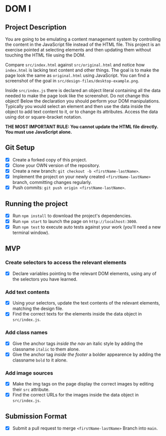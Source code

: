 # DOM I

## Project Description

You are going to be emulating a content management system by controlling the content in the JavaScript file instead of the HTML file. This project is an exercise pointed at selecting elements and then updating them without touching the HTML file using the DOM.

Compare `src/index.html` against `src/original.html` and notice how `index.html` is lacking text content and other things. The goal is to make the page look the same as `original.html` using JavaScript. You can find a screenshot of the goal in `src/design-files/desktop-example.png`.

Inside `src/index.js` there is declared an object literal containing all the data needed to make the page look like the screenshot. Do not change this object! Below the declaration you should perform your DOM manipulations. Typically you would select an element and then use the data inside the object to add text content to it, or to change its attributes. Access the data using dot or square-bracket notation.

**THE MOST IMPORTANT RULE: You cannot update the HTML file directly. You must use JavaScript alone.**

## Git Setup

-   [x] Create a forked copy of this project.
-   [x] Clone your OWN version of the repository.
-   [x] Create a new branch: `git checkout -b <firstName-lastName>`.
-   [x] Implement the project on your newly created `<firstName-lastName>` branch, committing changes regularly.
-   [x] Push commits: `git push origin <firstName-lastName>`.

## Running the project

-   [x] Run `npm install` to download the project's dependencies.
-   [x] Run `npm start` to launch the page on `http://localhost:3000`.
-   [x] Run `npm test` to execute auto tests against your work (you'll need a new terminal window).

## MVP

### Create selectors to access the relevant elements

-   [x] Declare variables pointing to the relevant DOM elements, using any of the selectors you have learned.

### Add text contents

-   [x] Using your selectors, update the text contents of the relevant elements, matching the design file.
-   [x] Find the correct texts for the elements inside the data object in `src/index.js`.

### Add class names

-   [x] Give the anchor tags _inside the nav_ an italic style by adding the classname `italic` to them alone.
-   [x] Give the anchor tag _inside the footer_ a bolder appearence by adding the classname `bold` to it alone.

### Add image sources

-   [x] Make the img tags on the page display the correct images by editing their `src` attribute.
-   [x] Find the correct URLs for the images inside the data object in `src/index.js`.

## Submission Format

-   [x] Submit a pull request to merge `<firstName-lastName>` Branch into `main`.

